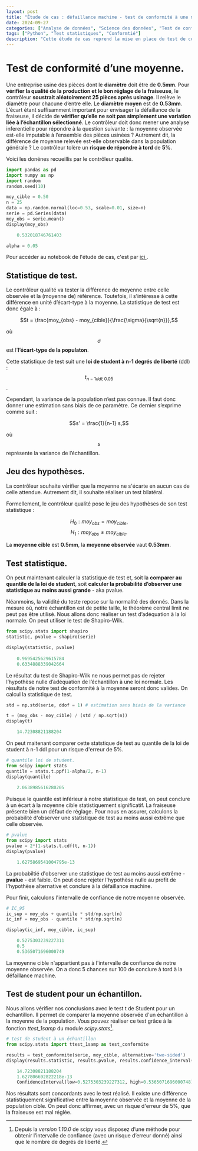 ```yaml
---
layout: post
title: "Étude de cas : défaillance machine - test de conformité à une moyenne pour un petit échantillon."
date: 2024-09-27
categories: ["Analyse de données", "Science des données", "Test de conformité"]
tags: ["Python", "Test statistiques", "Conformtié"]
description: "Cette étude de cas reprend la mise en place du test de conformité à une moyenne. Notamment, dans le cas d'un échantillon de petite taille, on s'intéresse à la défaillance d'une fraiseuse lors de l'usinage d'une pièce."
---
```


# Test de conformité d’une moyenne. 

Une entreprise usine des pièces dont le **diamètre** doit être de **0.5mm**. Pour **vérifier la qualité de la production et le bon réglage de la fraiseuse**, le contrôleur **soustrait aléatoirement 25 pièces après usinage**. Il relève le diamètre pour chacune d’entre elle. Le **diamètre moyen** est de **0.53mm**. L’écart étant suffisamment important pour envisager la défaillance de la fraiseuse, il décide de **vérifier qu’elle ne soit pas simplement une variation liée à l’échantillon sélectionné**. Le contrôleur doit donc mener une analyse inferentielle pour répondre à la question suivante : la moyenne observée est-elle imputable à l’ensemble des pièces usinées ? Autrement dit, la différence de moyenne relevée est-elle observable dans la population générale ? Le contrôleur tolère un **risque de répondre à tord** de **5%**. 

Voici les donénes recueillis par le contrôleur qualité. 

```python
import pandas as pd
import numpy as np
import random
random.seed(10)

moy_cible = 0.50
n = 25
data = np.random.normal(loc=0.53, scale=0.01, size=n)
serie = pd.Series(data)
moy_obs = serie.mean()
display(moy_obs)

	0.532018746761403

alpha = 0.05
```
Pour accéder au notebook de l'étude de cas, c'est par <a href="{{ site.baseurl }}/assets/pdf/conformite_petit_echantillon.pdf"> ici </a>. 
## Statistique de test.
Le contrôleur qualité va tester la différence de moyenne entre celle observée et la (moyenne de) référence. Toutefois, il s’intéresse à cette différence en unité d’écart-type à la moyenne. La statistique de test est donc égale à :

$$t = \frac{moy_{obs} - moy_{cible}}{\frac{\sigma}{\sqrt{n}}},$$

où $$\sigma$$ est l’**l’écart-type de la populaton**.

Cette statistique de test suit une **loi de student à n-1 degrés de liberté** (ddl) : $$t_{n-1ddl;0.05}$$. 

Cependant, la variance de la population n’est pas connue. Il faut donc donner une estimation sans biais de ce paramètre. Ce dernier s’exprime comme suit :

$$s' = \frac{1}{n-1} s,$$

où $$s$$ représente la variance de l’échantillon. 

## Jeu des hypothèses.
La contrôleur souhaite vérifier que la moyenne ne s'écarte en aucun cas de celle attendue. Autrement dit, il souhaite réaliser un test bilatéral. 

Formellement, le contrôleur qualité pose le jeu des hypothèses de son test statistique :

$$H_0 : moy_{obs} = moy_{cible},$$
$$H_1 : moy_{obs} \neq moy_{cible}.$$

La **moyenne cible** est **0.5mm**, la **moyenne observée** vaut **0.53mm**. 

## Test statistique. 
On peut maintenant calculer la statistique de test et, soit la **comparer au quantile de la loi de student**, soit **calculer la probabilité d’observer une statistique au moins aussi grande** - aka pvalue. 

Néanmoins, la validité du teste repose sur la normalité des donnés. Dans la mesure où, notre échantillon est de petite taille, le théorème central limit ne peut pas être utilisé. Nous allons donc réaliser un test d’adéquation à la loi normale. On peut utiliser le test de Shapiro-Wilk. 

```python
from scipy.stats import shapiro
statistic, pvalue = shapiro(serie)

display(statistic, pvalue)
    
    0.9695425629615784
    0.6334888339042664
```

Le résultat du test de Shapiro-Wilk ne nous permet pas de rejeter l’hypothèse nulle d’adéquation de l’échantillon à une loi normale. Les résultats de notre test de conformité à la moyenne seront donc valides. On calcul la statistique de test.

```python
std = np.std(serie, ddof = 1) # estimation sans biais de la variance

t = (moy_obs - moy_cible) / (std / np.sqrt(n))
display(t)

    14.72308821188204
```

On peut maitenant comparer cette statstique de test au quantile de la loi de student à n-1 ddl pour un risque d'erreur de 5%. 

```python
# quantile loi de student.
from scipy import stats
quantile = stats.t.ppf(1-alpha/2, n-1)
display(quantile)
    
    2.0638985616280205
```

Puisque le quantile est inférieur à notre statistique de test, on peut conclure à un écart à la moyenne cible statistiquement significatif. La fraiseuse présente bien un défaut de réglage. 
Pour nous en assurer, calculons la probabilité d'observer une statistique de test au moins aussi extrême que celle observée. 

```python
# pvalue
from scipy import stats
pvalue = 2*(1-stats.t.cdf(t, n-1))
display(pvalue)

    1.6275869541004795e-13
```
La probabiltié d'observer une statistique de test au moins aussi extrême - **pvalue** - est faible. On peut donc rejeter l'hypothèse nulle au profit de l'hypothèse alternative et conclure à la défaillance machine. 


Pour finir, calculons l'intervalle de confiance de notre moyenne observée. 

```python
# IC_95
ic_sup = moy_obs + quantile * std/np.sqrt(n)
ic_inf = moy_obs - quantile * std/np.sqrt(n)

display(ic_inf, moy_cible, ic_sup)

    0.5275303239227311
    0.5
    0.5365071696000749
```

La moyenne cible n'appartient pas à l'intervalle de confiance de notre moyenne observée. On a donc 5 chances sur 100 de conclure à tord à la défaillance machine. 

## Test de student pour un échantillon.
Nous allons vérifier nos conclusions avec le test t de Student pour un échantillon. Il permet de comparer la moyenne observée d'un échantillon à la moyenne de la population. 
Vous pouvez réaliser ce test grâce à la fonction *ttest_1samp* du module *scipy.stats*[^1]. 

```python
# test de student à un échantillon
from scipy.stats import ttest_1samp as test_conformite

results = test_conformite(serie, moy_cible, alternative='two-sided')
display(results.statistic, results.pvalue, results.confidence_interval(confidence_level=0.95))

    14.72308821188204
    1.627806692822218e-13
    ConfidenceInterval(low=0.5275303239227312, high=0.5365071696000748)
```

Nos résultats sont concordants avec le test réalisé. Il existe une différence statistiquement significative entre la moyenne observée et la moyenne de la population cible. On peut donc affirmer, avec un risque d'erreur de 5%, que la fraiseuse est mal réglée.

[^1]: Depuis la *version 1.10.0* de scipy vous disposez d’une méthode pour obtenir l’intervalle de confiance (avec un risque d’erreur donné) ainsi que le nombre de degrés de liberté. 
